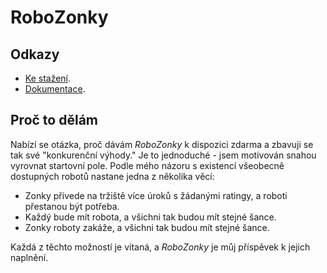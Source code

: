 # RoboZonky

## Odkazy

* [Ke stažení](http://triceo.github.io/robozonky/).
* [Dokumentace](https://github.com/triceo/robozonky/wiki).

## Proč to dělám

Nabízí se otázka, proč dávám _RoboZonky_ k dispozici zdarma a zbavuji se tak své "konkurenční výhody." Je to 
jednoduché - jsem motivován snahou vyrovnat startovní pole. Podle mého názoru s existencí všeobecně dostupných robotů 
nastane jedna z několika věcí:
* Zonky přivede na tržiště více úroků s žádanými ratingy, a roboti přestanou být potřeba.
* Každý bude mít robota, a všichni tak budou mít stejné šance.
* Zonky roboty zakáže, a všichni tak budou mít stejné šance.

Každá z těchto možností je vítaná, a _RoboZonky_ je můj příspěvek k jejich naplnění.
